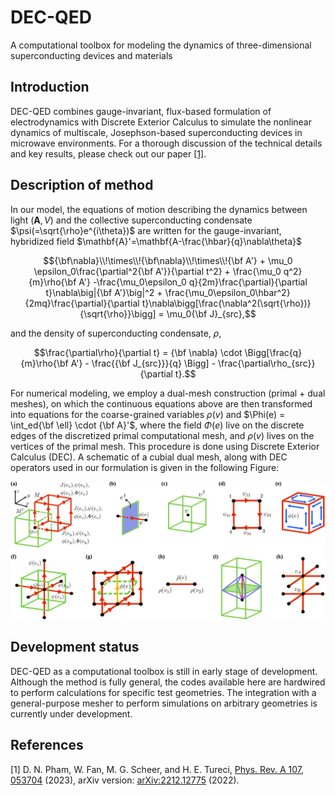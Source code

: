 # DEC-QED
A computational toolbox for modeling the dynamics of three-dimensional superconducting devices and materials

## Introduction
DEC-QED combines gauge-invariant, flux-based formulation of electrodynamics with Discrete Exterior Calculus to simulate the nonlinear dynamics of multiscale, Josephson-based superconducting devices in microwave environments. For a thorough discussion of the technical details and key results, please check out our paper [[1]](#1).

## Description of method
In our model, the equations of motion describing the dynamics between light $(\mathbf{A},V)$ and the collective superconducting condensate $\psi(=\sqrt{\rho}e^{i\theta})$ are written for the gauge-invariant, hybridized field $\mathbf{A}'=\mathbf{A-\frac{\hbar}{q}\nabla\theta}$ 

$${\bf\nabla}\\!\times\\!{\bf\nabla}\\!\times\\!{\bf A'} + \mu_0 \epsilon_0\frac{\partial^2{\bf A'}}{\partial t^2} + \frac{\mu_0 q^2}{m}\rho{\bf A'}  -\frac{\mu_0\epsilon_0 q}{2m}\frac{\partial}{\partial t}\nabla\big|{\bf A'}\big|^2 + \frac{\mu_0\epsilon_0\hbar^2}{2mq}\frac{\partial}{\partial t}\nabla\bigg[\frac{\nabla^2(\sqrt{\rho})}{\sqrt{\rho}}\bigg] =  \mu_0{\bf J}_{src},$$

and the density of superconducting condensate, $\rho$, 

$$\frac{\partial\rho}{\partial t}  = {\bf \nabla} \cdot \Bigg[\frac{q}{m}\rho{\bf A'}  - \frac{{\bf J_{src}}}{q} \Bigg] - \frac{\partial\rho_{src}}{\partial t}.$$

For numerical modeling, we employ a dual-mesh construction (primal + dual meshes), on which the continuous equations above are then transformed into equations for the coarse-grained variables $\rho(v)$ and $\Phi(e) = \int_ed{\bf \ell} \cdot {\bf A}'$, where the field $\Phi(e)$ live on the discrete edges of the discretized primal computational mesh, and $\rho(v)$ lives on the vertices of the primal mesh. This procedure is done using Discrete Exterior Calculus (DEC). A schematic of a cubial dual mesh, along with DEC operators used in our formulation is given in the following Figure:

![DEC schematics](/docs/figs/DualMesh_DEC_schematics_4.svg)

## Development status
DEC-QED as a computational toolbox is still in early stage of development. Although the method is fully general, the codes available here are hardwired to perform calculations for specific test geometries. The integration with a general-purpose mesher to perform simulations on arbitrary geometries is currently under development.

## References
<a id="1">[1]</a> 
D. N. Pham, W. Fan, M. G. Scheer, and H. E. Tureci, [Phys. Rev. A 107, 053704](https://journals.aps.org/pra/abstract/10.1103/PhysRevA.107.053704) (2023),
arXiv version: [arXiv:2212.12775](https://arxiv.org/abs/2212.12775) (2022).

